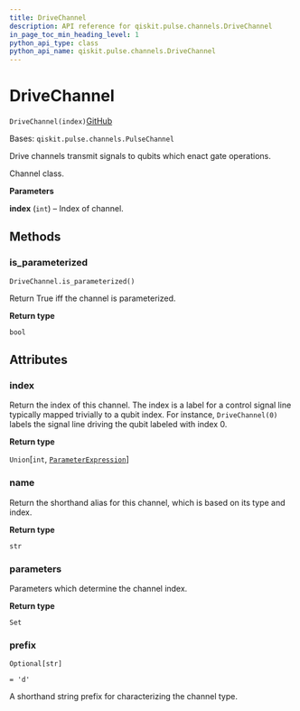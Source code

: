 ```yaml
---
title: DriveChannel
description: API reference for qiskit.pulse.channels.DriveChannel
in_page_toc_min_heading_level: 1
python_api_type: class
python_api_name: qiskit.pulse.channels.DriveChannel
---
```


# DriveChannel

<span id="qiskit.pulse.channels.DriveChannel" />

`DriveChannel(index)`[GitHub](https://github.com/qiskit/qiskit/tree/stable/0.39/qiskit/pulse/channels.py "view source code")

Bases: `qiskit.pulse.channels.PulseChannel`

Drive channels transmit signals to qubits which enact gate operations.

Channel class.

**Parameters**

**index** (`int`) – Index of channel.

## Methods

### is\_parameterized

<span id="qiskit.pulse.channels.DriveChannel.is_parameterized" />

`DriveChannel.is_parameterized()`

Return True iff the channel is parameterized.

**Return type**

`bool`

## Attributes

<span id="qiskit.pulse.channels.DriveChannel.index" />

### index

Return the index of this channel. The index is a label for a control signal line typically mapped trivially to a qubit index. For instance, `DriveChannel(0)` labels the signal line driving the qubit labeled with index 0.

**Return type**

`Union`\[`int`, [`ParameterExpression`](qiskit.circuit.ParameterExpression "qiskit.circuit.parameterexpression.ParameterExpression")]

<span id="qiskit.pulse.channels.DriveChannel.name" />

### name

Return the shorthand alias for this channel, which is based on its type and index.

**Return type**

`str`

<span id="qiskit.pulse.channels.DriveChannel.parameters" />

### parameters

Parameters which determine the channel index.

**Return type**

`Set`

<span id="qiskit.pulse.channels.DriveChannel.prefix" />

### prefix

`Optional[str]`

`= 'd'`

A shorthand string prefix for characterizing the channel type.

